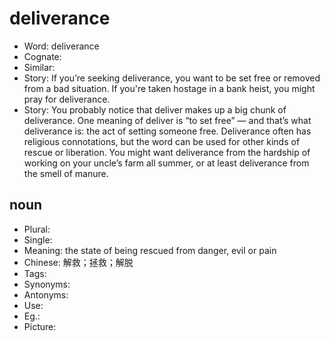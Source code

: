 # deliverance

- Word: deliverance
- Cognate: 
- Similar: 
- Story: If you’re seeking deliverance, you want to be set free or removed from a bad situation. If you're taken hostage in a bank heist, you might pray for deliverance.
- Story: You probably notice that deliver makes up a big chunk of deliverance. One meaning of deliver is “to set free” — and that’s what deliverance is: the act of setting someone free. Deliverance often has religious connotations, but the word can be used for other kinds of rescue or liberation. You might want deliverance from the hardship of working on your uncle’s farm all summer, or at least deliverance from the smell of manure.

## noun

- Plural: 
- Single: 
- Meaning: the state of being rescued from danger, evil or pain
- Chinese: 解救；拯救；解脱
- Tags: 
- Synonyms: 
- Antonyms: 
- Use: 
- Eg.: 
- Picture: 

